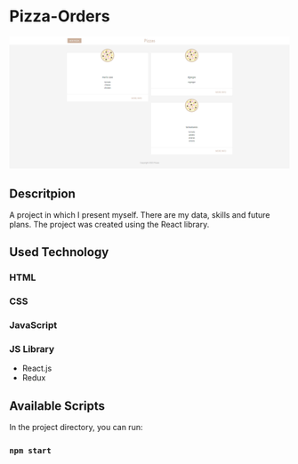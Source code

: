 # Pizza-Orders
![Page](src/img/pizzas.png)

## Descritpion
A project in which I present myself. There are my data, skills and future plans. The project was created using the React library.

## Used Technology
### HTML
### CSS
### JavaScript
### JS Library
   - React.js
   - Redux
## Available Scripts
In the project directory, you can run:

### `npm start`
